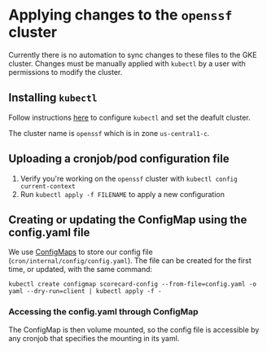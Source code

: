 # Applying changes to the `openssf` cluster

Currently there is no automation to sync changes to these files to the GKE cluster.
Changes must be manually applied with `kubectl` by a user with permissions to modify the cluster.

## Installing `kubectl`

Follow instructions
[here](https://cloud.google.com/kubernetes-engine/docs/how-to/cluster-access-for-kubectl)
to configure `kubectl` and set the deafult cluster.

The cluster name is `openssf` which is in zone `us-central1-c`.

## Uploading a cronjob/pod configuration file

1. Verify you're working on the `openssf` cluster with `kubectl config current-context`
2. Run `kubectl apply -f FILENAME` to apply a new configuration


## Creating or updating the ConfigMap using the config.yaml file

We use [ConfigMaps](https://kubernetes.io/docs/concepts/configuration/configmap/) to store our config file (`cron/internal/config/config.yaml`).
The file can be created for the first time, or updated, with the same command:
```
kubectl create configmap scorecard-config --from-file=config.yaml -o yaml --dry-run=client | kubectl apply -f -
```

### Accessing the config.yaml through ConfigMap 
The ConfigMap is then volume mounted, so the config file is accessible by any cronjob that specifies the mounting in its yaml.
